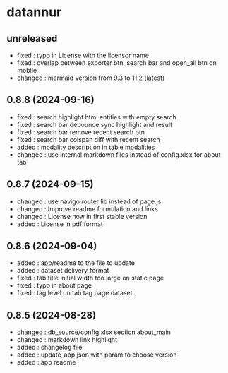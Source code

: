 # datannur

## unreleased
- fixed : typo in License with the licensor name
- fixed : overlap between exporter btn, search bar and open_all btn on mobile
- changed : mermaid version from 9.3 to 11.2 (latest)

## 0.8.8 (2024-09-16)
- fixed : search highlight html entities with empty search
- fixed : search bar debounce sync highlight and result
- fixed : search bar remove recent search btn
- fixed : search bar colspan diff with recent search
- added : modality description in table modalities
- changed : use internal markdown files instead of config.xlsx for about tab

## 0.8.7 (2024-09-15)
- changed : use navigo router lib instead of page.js
- changed : Improve readme formulation and links
- changed : License now in first stable version
- added : License in pdf format

## 0.8.6 (2024-09-04)
- added : app/readme to the file to update
- added : dataset delivery_format
- fixed : tab title initial width too large on static page
- fixed : typo in about page
- fixed : tag level on tab tag page dataset

## 0.8.5 (2024-08-28)
- changed : db_source/config.xlsx section about_main
- changed : markdown link highlight
- added : changelog file
- added : update_app.json with param to choose version
- added : app readme
